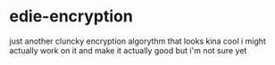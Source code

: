 # edie-encryption

just another cluncky encryption algorythm that looks kina cool i might actually work on it and make it actually good but i'm not sure yet 
